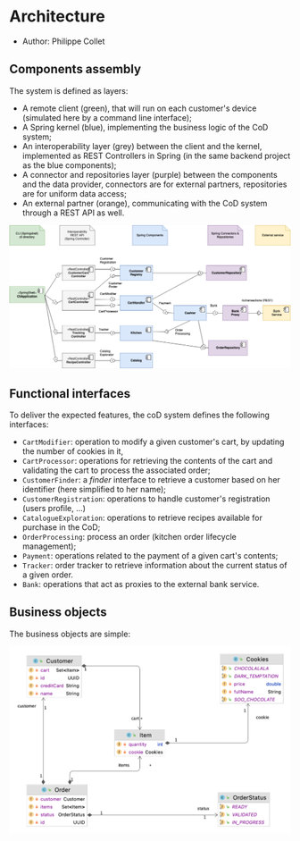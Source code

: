 # Architecture

  * Author: Philippe Collet

## Components assembly

The system is defined as layers:

  * A remote client (green), that will run on each customer's device (simulated here by a command line interface);
  * A Spring kernel (blue), implementing the business logic of the CoD system;
  * An interoperability layer (grey) between the client and the kernel, implemented as REST Controllers in Spring (in the same backend project as the blue components);
  * A connector and repositories layer (purple) between the components and the data provider, connectors are for external partners, repositories are for uniform data access;
  * An external partner (orange), communicating with the CoD system through a REST API as well.


<p align="center">
  <img src="img/components.png"/>
</p>

## Functional interfaces

To deliver the expected features, the coD system defines the following interfaces:

  * `CartModifier`: operation to modify a given customer's cart, by updating the number of cookies in it, 
  * `CartProcessor`: operations for retrieving the contents of the cart and validating the cart to process the associated order;
  * `CustomerFinder`: a _finder_ interface to retrieve a customer based on her identifier (here simplified to her name);
  * `CustomerRegistration`: operations to handle customer's registration (users profile, ...)
  * `CatalogueExploration`: operations to retrieve recipes available for purchase in the CoD;
  * `OrderProcessing`: process an order (kitchen order lifecycle management);
  * `Payment`: operations related to the payment of a given cart's contents;
  * `Tracker`: order tracker to retrieve information about the current status of a given order.
  * `Bank`: operations that act as proxies to the external bank service.

## Business objects

The business objects are simple:

<p align="center">
  <img src="img/entities.png"/>
</p>

